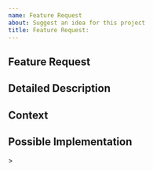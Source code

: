 ```yaml
---
name: Feature Request
about: Suggest an idea for this project
title: Feature Request: 
---
```


<!--- Please note this repository's Issue Tracker is not being watched.
Issues are instead being tracked in our public Jira project:
https://jira.mongodb.org/projects/COMPASS/summary
-->

<!--- Provide a general summary of the issue in the Title above -->

## Feature Request

## Detailed Description
<!--- Provide a detailed description of the change or addition you are proposing -->

## Context
<!--- Why is this change important to you? How would you use it? -->

## Possible Implementation
<!--- Optional: suggest an idea for implementing addition or change -->>

